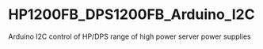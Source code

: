 # HP1200FB_DPS1200FB_Arduino_I2C
Arduino I2C control of HP/DPS range of high power server power supplies
